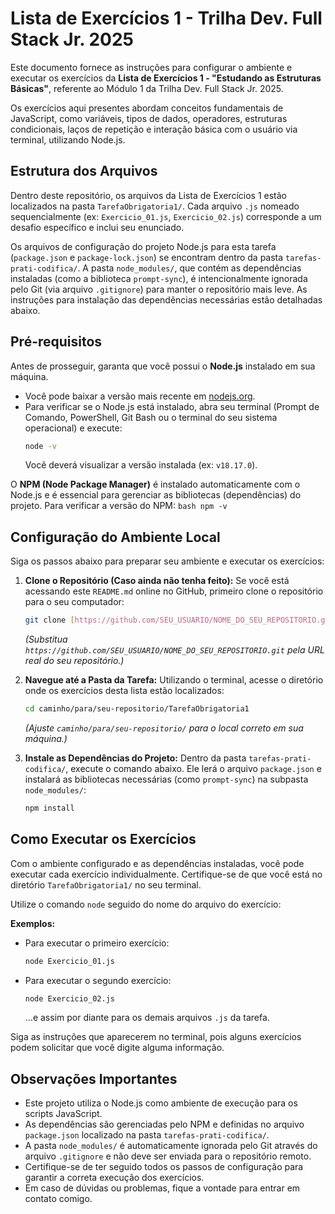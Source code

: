 # Lista de Exercícios 1 - Trilha Dev. Full Stack Jr. 2025

Este documento fornece as instruções para configurar o ambiente e executar os exercícios da **Lista de Exercícios 1 - "Estudando as Estruturas Básicas"**, referente ao Módulo 1 da Trilha Dev. Full Stack Jr. 2025.

Os exercícios aqui presentes abordam conceitos fundamentais de JavaScript, como variáveis, tipos de dados, operadores, estruturas condicionais, laços de repetição e interação básica com o usuário via terminal, utilizando Node.js.

## Estrutura dos Arquivos

Dentro deste repositório, os arquivos da Lista de Exercícios 1 estão localizados na pasta `TarefaObrigatoria1/`. Cada arquivo `.js` nomeado sequencialmente (ex: `Exercicio_01.js`, `Exercicio_02.js`) corresponde a um desafio específico e inclui seu enunciado.

Os arquivos de configuração do projeto Node.js para esta tarefa (`package.json` e `package-lock.json`) se encontram dentro da pasta `tarefas-prati-codifica/`. A pasta `node_modules/`, que contém as dependências instaladas (como a biblioteca `prompt-sync`), é intencionalmente ignorada pelo Git (via arquivo `.gitignore`) para manter o repositório mais leve. As instruções para instalação das dependências necessárias estão detalhadas abaixo.

## Pré-requisitos

Antes de prosseguir, garanta que você possui o **Node.js** instalado em sua máquina.
* Você pode baixar a versão mais recente em [nodejs.org](https://nodejs.org/).
* Para verificar se o Node.js está instalado, abra seu terminal (Prompt de Comando, PowerShell, Git Bash ou o terminal do seu sistema operacional) e execute:
    ```bash
    node -v
    ```
    Você deverá visualizar a versão instalada (ex: `v18.17.0`).

O **NPM (Node Package Manager)** é instalado automaticamente com o Node.js e é essencial para gerenciar as bibliotecas (dependências) do projeto. Para verificar a versão do NPM:
    ```bash
    npm -v
    ```

## Configuração do Ambiente Local

Siga os passos abaixo para preparar seu ambiente e executar os exercícios:

1.  **Clone o Repositório (Caso ainda não tenha feito):**
    Se você está acessando este `README.md` online no GitHub, primeiro clone o repositório para o seu computador:
    ```bash
    git clone [https://github.com/SEU_USUARIO/NOME_DO_SEU_REPOSITORIO.git](https://github.com/SEU_USUARIO/NOME_DO_SEU_REPOSITORIO.git)
    ```
    *(Substitua `https://github.com/SEU_USUARIO/NOME_DO_SEU_REPOSITORIO.git` pela URL real do seu repositório.)*

2.  **Navegue até a Pasta da Tarefa:**
    Utilizando o terminal, acesse o diretório onde os exercícios desta lista estão localizados:
    ```bash
    cd caminho/para/seu-repositorio/TarefaObrigatoria1
    ```
    *(Ajuste `caminho/para/seu-repositorio/` para o local correto em sua máquina.)*

3.  **Instale as Dependências do Projeto:**
    Dentro da pasta `tarefas-prati-codifica/`, execute o comando abaixo. Ele lerá o arquivo `package.json` e instalará as bibliotecas necessárias (como `prompt-sync`) na subpasta `node_modules/`:
    ```bash
    npm install
    ```

## Como Executar os Exercícios

Com o ambiente configurado e as dependências instaladas, você pode executar cada exercício individualmente. Certifique-se de que você está no diretório `TarefaObrigatoria1/` no seu terminal.

Utilize o comando `node` seguido do nome do arquivo do exercício:

**Exemplos:**

* Para executar o primeiro exercício:
    ```bash
    node Exercicio_01.js
    ```
* Para executar o segundo exercício:
    ```bash
    node Exercicio_02.js
    ```
    ...e assim por diante para os demais arquivos `.js` da tarefa.

Siga as instruções que aparecerem no terminal, pois alguns exercícios podem solicitar que você digite alguma informação.

## Observações Importantes

* Este projeto utiliza o Node.js como ambiente de execução para os scripts JavaScript.
* As dependências são gerenciadas pelo NPM e definidas no arquivo `package.json` localizado na pasta `tarefas-prati-codifica/`.
* A pasta `node_modules/` é automaticamente ignorada pelo Git através do arquivo `.gitignore` e não deve ser enviada para o repositório remoto.
* Certifique-se de ter seguido todos os passos de configuração para garantir a correta execução dos exercícios.
* Em caso de dúvidas ou problemas, fique a vontade para entrar em contato comigo.
